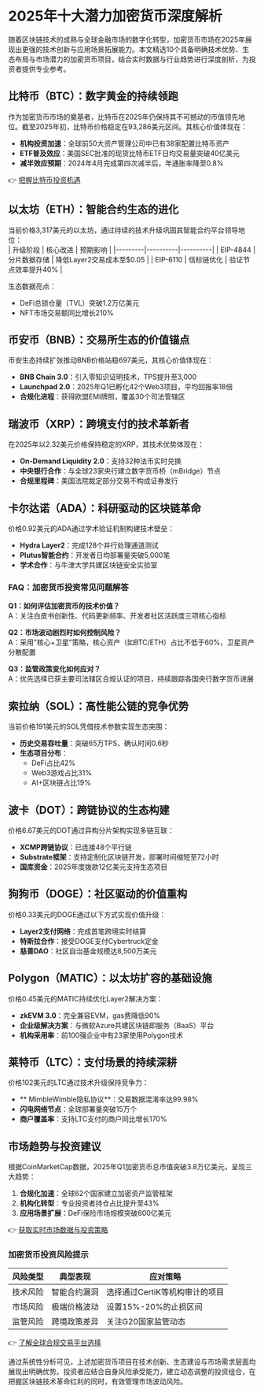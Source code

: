 # 2025年十大潜力加密货币深度解析  

随着区块链技术的成熟与全球金融市场的数字化转型，加密货币市场在2025年展现出更强的技术创新与应用场景拓展能力。本文精选10个具备明确技术优势、生态布局与市场潜力的加密货币项目，结合实时数据与行业趋势进行深度剖析，为投资者提供专业参考。  

## 比特币（BTC）：数字黄金的持续领跑  
作为加密货币市场的奠基者，比特币在2025年仍保持其不可撼动的市值领先地位。截至2025年初，比特币价格稳定在93,286美元区间。其核心价值体现在：  
- **机构投资加速**：全球前50大资产管理公司中已有38家配置比特币资产  
- **ETF普及效应**：美国SEC批准的现货比特币ETF日均交易量突破40亿美元  
- **减半效应预期**：2024年4月完成第四次减半后，年通胀率降至0.8%  

👉 [把握比特币投资机遇](https://bit.ly/okx_welcome)  

## 以太坊（ETH）：智能合约生态的进化  
当前价格3,317美元的以太坊，通过持续的技术升级巩固其智能合约平台领导地位：  
| 升级阶段 | 核心改进 | 预期影响 |
|---------|----------|----------|
| EIP-4844 | 分片数据存储 | 降低Layer2交易成本至$0.05 |
| EIP-6110 | 信标链优化 | 验证节点效率提升40% |  

生态数据亮点：  
- DeFi总锁仓量（TVL）突破1.2万亿美元  
- NFT市场交易额同比增长210%  

## 币安币（BNB）：交易所生态的价值锚点  
币安生态持续扩张推动BNB价格站稳697美元，其核心价值体现在：  
- **BNB Chain 3.0**：引入零知识证明技术，TPS提升至3,000  
- **Launchpad 2.0**：2025年Q1已孵化42个Web3项目，平均回报率18倍  
- **合规化进程**：获得欧盟EMI牌照，覆盖30个司法管辖区  

## 瑞波币（XRP）：跨境支付的技术革新者  
在2025年以2.32美元价格保持稳定的XRP，其技术优势体现在：  
- **On-Demand Liquidity 2.0**：支持32种法币实时兑换  
- **中央银行合作**：与全球23家央行建立数字货币桥（mBridge）节点  
- **合规里程碑**：美国法院裁定部分交易不构成证券发行  

## 卡尔达诺（ADA）：科研驱动的区块链革命  
价格0.92美元的ADA通过学术验证机制构建技术壁垒：  
- **Hydra Layer2**：完成128个并行处理通道测试  
- **Plutus智能合约**：开发者日均部署量突破5,000笔  
- **学术合作**：与牛津大学共建区块链安全实验室  

### FAQ：加密货币投资常见问题解答  
**Q1：如何评估加密货币的技术价值？**  
A：关注白皮书创新性、代码更新频率、开发者社区活跃度三项核心指标  

**Q2：市场波动剧烈时如何控制风险？**  
A：采用"核心+卫星"策略，核心资产（如BTC/ETH）占比不低于60%，卫星资产分散配置  

**Q3：监管政策变化如何应对？**  
A：优先选择已获主要司法辖区合规认证的项目，持续跟踪各国央行数字货币进展  

## 索拉纳（SOL）：高性能公链的竞争优势  
当前价格191美元的SOL凭借技术参数实现生态突围：  
- **历史交易吞吐量**：突破65万TPS，确认时间0.6秒  
- **生态项目分布**：  
  - DeFi占比42%  
  - Web3游戏占比31%  
  - AI+区块链占比19%  

## 波卡（DOT）：跨链协议的生态构建  
价格6.67美元的DOT通过异构分片架构实现多链互联：  
- **XCMP跨链协议**：已连接48个平行链  
- **Substrate框架**：支持定制化区块链开发，部署时间缩短至72小时  
- **国库资金**：2025年度拨款12亿美元支持生态项目  

## 狗狗币（DOGE）：社区驱动的价值重构  
价格0.33美元的DOGE通过以下方式实现价值升级：  
- **Layer2支付网络**：完成首笔跨境实时结算  
- **特斯拉合作**：接受DOGE支付Cybertruck定金  
- **慈善DAO**：社区自治基金规模达8,500万美元  

## Polygon（MATIC）：以太坊扩容的基础设施  
价格0.45美元的MATIC持续优化Layer2解决方案：  
- **zkEVM 3.0**：完全兼容EVM，gas费降低90%  
- **企业级解决方案**：与微软Azure共建区块链即服务（BaaS）平台  
- **机构采用率**：前100强企业中有23家使用Polygon技术  

## 莱特币（LTC）：支付场景的持续深耕  
价格102美元的LTC通过技术升级保持竞争力：  
- ** MimbleWimble隐私协议**：交易数据混淆率达99.98%  
- **闪电网络节点**：全球部署量突破15万个  
- **商户覆盖率**：支持LTC支付的商户同比增长170%  

## 市场趋势与投资建议  
根据CoinMarketCap数据，2025年Q1加密货币总市值突破3.8万亿美元，呈现三大趋势：  
1. **合规化加速**：全球62个国家建立加密资产监管框架  
2. **机构化转型**：专业投资者持仓占比提升至43%  
3. **应用场景扩展**：DeFi保险市场规模突破800亿美元  

👉 [获取实时市场数据与投资策略](https://bit.ly/okx_welcome)  

### 加密货币投资风险提示  
| 风险类型 | 典型表现 | 应对策略 |
|---------|----------|----------|
| 技术风险 | 智能合约漏洞 | 选择通过CertiK等机构审计的项目 |
| 市场风险 | 极端价格波动 | 设置15%-20%的止损区间 |
| 监管风险 | 跨境政策差异 | 关注G20国家监管动态 |

👉 [了解全球合规交易平台选择](https://bit.ly/okx_welcome)  

通过系统性分析可见，上述加密货币项目在技术创新、生态建设与市场需求层面均展现出明确优势。投资者应结合自身风险承受能力，建立动态调整的投资组合，在把握区块链技术革命红利的同时，有效管理市场波动风险。